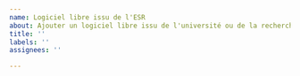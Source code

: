 ```yaml
---
name: Logiciel libre issu de l'ESR
about: Ajouter un logiciel libre issu de l'université ou de la recherche publique
title: ''
labels: ''
assignees: ''

---
```


<!-- Nom du logiciel libre -->

<!-- Description courte de ce à quoi sert le logiciel -->

<!-- URL vers le site du logiciel libre -->

<!-- URL vers le code source du logiciel libre -->

<!-- Décrivez le contexte dans lequel a été développé le logiciel libre (année, laboratoire, université, etc.) -->

<!-- Décrivez la ou les structure(s) privée(s) qui le valorise aujourd'hui et comment -->
